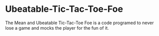 # Ubeatable-Tic-Tac-Toe-Foe
The Mean and Ubeatable Tic-Tac-Toe Foe is a code programed to never lose a game and mocks the player for the fun of it.

